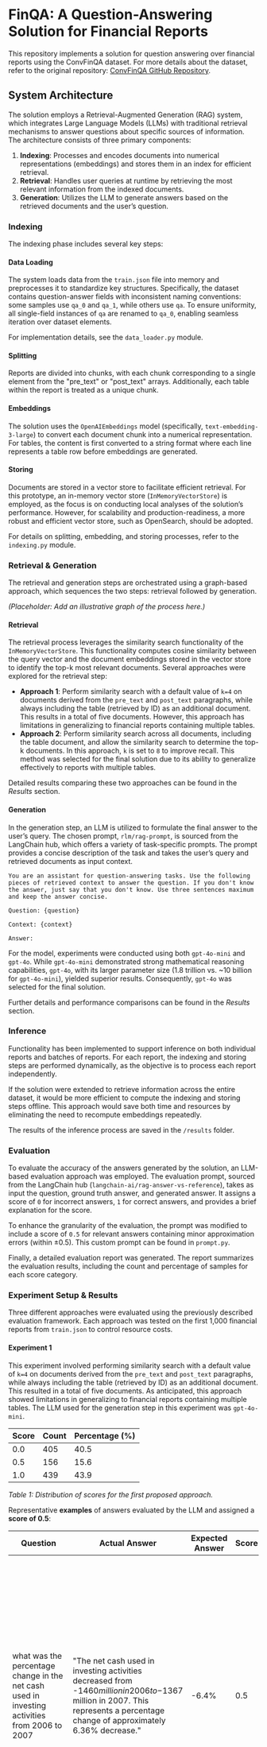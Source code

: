 # FinQA: A Question-Answering Solution for Financial Reports

This repository implements a solution for question answering over financial reports using the ConvFinQA dataset. For more details about the dataset, refer to the original repository: [ConvFinQA GitHub Repository](https://github.com/czyssrs/ConvFinQA/).

## System Architecture

The solution employs a Retrieval-Augmented Generation (RAG) system, which integrates Large Language Models (LLMs) with traditional retrieval mechanisms to answer questions about specific sources of information. The architecture consists of three primary components:

1. **Indexing**: Processes and encodes documents into numerical representations (embeddings) and stores them in an index for efficient retrieval.
2. **Retrieval**: Handles user queries at runtime by retrieving the most relevant information from the indexed documents.
3. **Generation**: Utilizes the LLM to generate answers based on the retrieved documents and the user’s question.

### Indexing

The indexing phase includes several key steps:

#### Data Loading

The system loads data from the `train.json` file into memory and preprocesses it to standardize key structures. Specifically, the dataset contains question-answer fields with inconsistent naming conventions: some samples use `qa_0` and `qa_1`, while others use `qa`. To ensure uniformity, all single-field instances of `qa` are renamed to `qa_0`, enabling seamless iteration over dataset elements.

For implementation details, see the `data_loader.py` module.

#### Splitting

Reports are divided into chunks, with each chunk corresponding to a single element from the "pre_text" or "post_text" arrays. Additionally, each table within the report is treated as a unique chunk.

#### Embeddings

The solution uses the `OpenAIEmbeddings` model (specifically, `text-embedding-3-large`) to convert each document chunk into a numerical representation. For tables, the content is first converted to a string format where each line represents a table row before embeddings are generated.

#### Storing

Documents are stored in a vector store to facilitate efficient retrieval. For this prototype, an in-memory vector store (`InMemoryVectorStore`) is employed, as the focus is on conducting local analyses of the solution’s performance. However, for scalability and production-readiness, a more robust and efficient vector store, such as OpenSearch, should be adopted.

For details on splitting, embedding, and storing processes, refer to the `indexing.py` module.

### Retrieval & Generation

The retrieval and generation steps are orchestrated using a graph-based approach, which sequences the two steps: retrieval followed by generation.

*(Placeholder: Add an illustrative graph of the process here.)*

#### Retrieval

The retrieval process leverages the similarity search functionality of the `InMemoryVectorStore`. This functionality computes cosine similarity between the query vector and the document embeddings stored in the vector store to identify the top-k most relevant documents. Several approaches were explored for the retrieval step:

- **Approach 1**: Perform similarity search with a default value of `k=4` on documents derived from the `pre_text` and `post_text` paragraphs, while always including the table (retrieved by ID) as an additional document. This results in a total of five documents. However, this approach has limitations in generalizing to financial reports containing multiple tables.
- **Approach 2**: Perform similarity search across all documents, including the table document, and allow the similarity search to determine the top-k documents. In this approach, `k` is set to `8` to improve recall. This method was selected for the final solution due to its ability to generalize effectively to reports with multiple tables.

Detailed results comparing these two approaches can be found in the *Results* section.

#### Generation

In the generation step, an LLM is utilized to formulate the final answer to the user’s query. The chosen prompt, `rlm/rag-prompt`, is sourced from the LangChain hub, which offers a variety of task-specific prompts. The prompt provides a concise description of the task and takes the user’s query and retrieved documents as input context.

```
You are an assistant for question-answering tasks. Use the following pieces of retrieved context to answer the question. If you don't know the answer, just say that you don't know. Use three sentences maximum and keep the answer concise.

Question: {question} 

Context: {context} 

Answer:
```

For the model, experiments were conducted using both `gpt-4o-mini` and `gpt-4o`. While `gpt-4o-mini` demonstrated strong mathematical reasoning capabilities, `gpt-4o`, with its larger parameter size (1.8 trillion vs. ~10 billion for `gpt-4o-mini`), yielded superior results. Consequently, `gpt-4o` was selected for the final solution.

Further details and performance comparisons can be found in the *Results* section.

### Inference

Functionality has been implemented to support inference on both individual reports and batches of reports. For each report, the indexing and storing steps are performed dynamically, as the objective is to process each report independently. 

If the solution were extended to retrieve information across the entire dataset, it would be more efficient to compute the indexing and storing steps offline. This approach would save both time and resources by eliminating the need to recompute embeddings repeatedly. 

The results of the inference process are saved in the `/results` folder.

### Evaluation

To evaluate the accuracy of the answers generated by the solution, an LLM-based evaluation approach was employed. The evaluation prompt, sourced from the LangChain hub (`langchain-ai/rag-answer-vs-reference`), takes as input the question, ground truth answer, and generated answer. It assigns a score of `0` for incorrect answers, `1` for correct answers, and provides a brief explanation for the score.

To enhance the granularity of the evaluation, the prompt was modified to include a score of `0.5` for relevant answers containing minor approximation errors (within ±0.5). This custom prompt can be found in `prompt.py`.

Finally, a detailed evaluation report was generated. The report summarizes the evaluation results, including the count and percentage of samples for each score category.


### Experiment Setup & Results

Three different approaches were evaluated using the previously described evaluation framework. Each approach was tested on the first 1,000 financial reports from `train.json` to control resource costs.

#### Experiment 1

This experiment involved performing similarity search with a default value of `k=4` on documents derived from the `pre_text` and `post_text` paragraphs, while always including the table (retrieved by ID) as an additional document. This resulted in a total of five documents. As anticipated, this approach showed limitations in generalizing to financial reports containing multiple tables. The LLM used for the generation step in this experiment was `gpt-4o-mini`.

| Score | Count | Percentage (%) |
|-------|-------|----------------|
| 0.0   | 405   | 40.5           |
| 0.5   | 156   | 15.6           |
| 1.0   | 439   | 43.9           |

*Table 1: Distribution of scores for the first proposed approach.*


Representative **examples** of answers evaluated by the LLM and assigned a **score of 0.5**:


| Question | Actual Answer | Expected Answer | Score | Explanation |
|----------|---------------|-----------------|-------|-------------|
| what was the percentage change in the net cash used in investing activities from 2006 to 2007 | "The net cash used in investing activities decreased from -$1460 million in 2006 to -$1367 million in 2007. This represents a percentage change of approximately 6.36% decrease." | -6.4% | 0.5 | "The student's answer of -6.4% is close to the correct percentage change of approximately -6.36%. While it is not exactly accurate, it falls within an acceptable margin of ±0.5%. The student's answer does not contain conflicting statements and is factually aligned with the context of the ground truth answer." |
| what was the percentage change in rent expenses included in selling , general and administrative expense from 2014 to 2015? | "The rent expense included in selling, general, and administrative expense was $59.0 million in 2014 and $83.0 million in 2015. This represents a percentage change of approximately 40.68% from 2014 to 2015." | 41% | 0.5 | "The student's answer of 41% is close to the ground truth answer of approximately 40.68%, falling within the acceptable margin of ±0.5%. However, it lacks the detail provided in the ground truth regarding the specific rent expense amounts for both years. Therefore, while the percentage is accurate within the margin, the answer does not fully meet all criteria due to the omission of key information." |
| as of december 31 , 2017 what was the percent of the system energy credit facility utilization | "As of December 31, 2017, the utilization of the system energy credit facility was approximately 56.8%. This is calculated based on $17.8 million in letters of credit and $50 million in loans outstanding against a total credit facility of $120 million." | 56.7% | 0.5 | "The student's answer of 56.7% is very close to the ground truth answer of 56.8%, falling within the acceptable margin of ±0.5%. However, the student did not provide the full context or calculation related to the total credit facility, letters of credit, and loans outstanding, which would have strengthened their answer. Therefore, while the percentage itself is accurate within the margin, the lack of additional details affects the overall completeness of the response." |

Results from this experiment indicate that **59.6% of the answers were relevant**, with 15.6% affected by minor approximation errors.

#### Experiment 2

In this experiment, similarity search was performed across all documents, including the table document, allowing the similarity search to determine the top-k documents. Here, `k` was set to `8` to enhance recall. Given the concise nature of the documents, this configuration remained computationally reasonable. The LLM used in this experiment was again `gpt-4o-mini`.

| Score | Count | Percentage (%) |
|-------|-------|----------------|
| 0.0   | 414   | 41.4           |
| 0.5   | 148   | 14.8           |
| 1.0   | 438   | 43.8           |

*Table 2: Distribution of scores for the second proposed approach.*

Results from this experiment closely resemble those of the first, with **58.6% of the answers being relevant** and 14.8% exhibiting minor approximation errors. The increased `k` value (8) improved the likelihood of including all relevant information, such as the table, in the context.

#### Experiment 3

The final experiment retained the same retrieval configuration as Experiment 2 but used `gpt-4o` as the LLM for generation. The larger, more capable model was expected to yield more accurate results when provided with sufficient context.

| Score | Count | Percentage (%) |
|-------|-------|----------------|
| 0.0   | 355   | 35.5           |
| 0.5   | 109   | 10.9           |
| 1.0   | 536   | 53.6           |

*Table 3: Distribution of scores for the third proposed approach.*

This configuration delivered the best results, with **64.5% of the answers being relevant** and only 10.9% affected by minor approximation errors. These results demonstrate that the retrieval step is effectively including relevant context in the prompt. Additionally, the improved mathematical and reasoning capabilities of the larger `gpt-4o` model contributed significantly to better performance. This highlights the potential for further advancements by leveraging more powerful models in the generation step.









